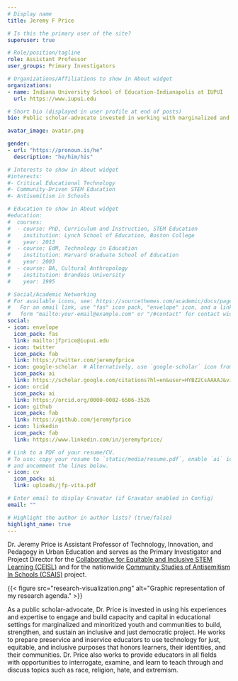 ```yaml
---
# Display name
title: Jeremy F Price

# Is this the primary user of the site?
superuser: true

# Role/position/tagline
role: Assistant Professor
user_groups: Primary Investigators

# Organizations/Affiliations to show in About widget
organizations:
- name: Indiana University School of Education-Indianapolis at IUPUI
  url: https://www.iupui.edu

# Short bio (displayed in user profile at end of posts)
bio: Public scholar-advocate invested in working with marginalized and minoritized youth and communities to build an inclusive and just democratic project by transforming learning and teaching environments.

avatar_image: avatar.png

gender:
- url: "https://pronoun.is/he"
  description: "he/him/his"

# Interests to show in About widget
#interests:
#- Critical Educational Technology
#- Community-Driven STEM Education
#- Antisemitism in Schools

# Education to show in About widget
#education:
#  courses:
#  - course: PhD, Curriculum and Instruction, STEM Education
#    institution: Lynch School of Education, Boston College
#    year: 2013
#  - course: EdM, Technology in Education
#    institution: Harvard Graduate School of Education
#    year: 2003
#  - course: BA, Cultural Anthropology
#    institution: Brandeis University
#    year: 1995

# Social/Academic Networking
# For available icons, see: https://sourcethemes.com/academic/docs/page-builder/#icons
#   For an email link, use "fas" icon pack, "envelope" icon, and a link in the
#   form "mailto:your-email@example.com" or "/#contact" for contact widget.
social:
- icon: envelope
  icon_pack: fas
  link: mailto:jfprice@iupui.edu
- icon: twitter
  icon_pack: fab
  link: https://twitter.com/jeremyfprice
- icon: google-scholar  # Alternatively, use `google-scholar` icon from `ai` icon pack
  icon_pack: ai
  link: https://scholar.google.com/citations?hl=en&user=HYBZ2CsAAAAJ&view_op=list_works&gmla=ABEO0YpJA0ZTfPFtSeg0T6CZkRSFVIfPDj29sISK9ayuuNEFpRhOh_9CPRi0T7SwyVrO7KAtYZun
- icon: orcid
  icon_pack: ai
  link: https://orcid.org/0000-0002-6506-3526
- icon: github
  icon_pack: fab
  link: https://github.com/jeremyfprice
- icon: linkedin
  icon_pack: fab
  link: https://www.linkedin.com/in/jeremyfprice/

# Link to a PDF of your resume/CV.
# To use: copy your resume to `static/media/resume.pdf`, enable `ai` icons in `params.toml`,
# and uncomment the lines below.
- icon: cv
  icon_pack: ai
  link: uploads/jfp-vita.pdf

# Enter email to display Gravatar (if Gravatar enabled in Config)
email: ""

# Highlight the author in author lists? (true/false)
highlight_name: true
---
```


Dr. Jeremy Price is Assistant Professor of Technology, Innovation, and Pedagogy in Urban Education and serves as the Primary Investigator and Project Director for the [Collaborative for Equitable and Inclusive STEM Learning (CEISL)](https://ceisl.iupui.edu/) and for the nationwide [Community Studies of Antisemitism In Schools (CSAIS)](../project/csais/) project.

{{< figure src="research-visualization.png" alt="Graphic representation of my research agenda." >}}

As a public scholar-advocate, Dr. Price is invested in using his experiences and expertise to engage and build capacity and capital in educational settings for marginalized and minoritized youth and communities to build, strengthen, and sustain an inclusive and just democratic project. He works to prepare preservice and inservice educators to use technology for just, equitable, and inclusive purposes that honors learners, their identities, and their communities. Dr. Price also works to provide educators in all fields with opportunities to interrogate, examine, and learn to teach through and discuss topics such as race, religion, hate, and extremism.

<!--<div class="btn-links" style="text-align: center;">

  <a class="btn btn-outline-primary btn-page-header" href="programs">
    {{< icon name="fire-alt" pack="fas" >}}
    Research Programs
  </a>
  <a class="btn btn-outline-primary btn-page-header" href="publication">
    {{< icon name="copy" pack="fas" >}}
    Publications
  </a>
  <a class="btn btn-outline-primary btn-page-header" href="teaching">
    {{< icon name="chalkboard-teacher" pack="fas" >}}&nbsp;
    Courses
  </a>
  <a class="btn btn-outline-primary btn-page-header" href="grant">
    {{< icon name="money-check" pack="fas" >}}&nbsp;
    Grants
  </a>
  <a class="btn btn-outline-primary btn-page-header" href="cv">
    {{< icon name="file-alt" pack="fas" >}}
    In Brevitis
  </a>
</div>


<div class="btn-links" style="text-align: center;">
  <a class="btn btn-outline-primary btn-page-header" href="#interests">
    {{< icon name="map-marker-alt" pack="fas" >}}
    Interests
  </a>
  <a class="btn btn-outline-primary btn-page-header" href="#events">
    {{< icon name="calendar-day" pack="fas" >}}
    Upcoming Engagements
  </a>
  <a class="btn btn-outline-primary btn-page-header" href="#tags">
    {{< icon name="tags" pack="fas" >}}&nbsp;
    Themes
  </a>
  <a class="btn btn-outline-primary btn-page-header" href="#note">
    {{< icon name="lightbulb" pack="fas" >}}
    Inspirations
  </a>
</div>-->

<!--{{< icon name="cv" pack="ai" >}} Download my {{< staticref "media/demo_resume.pdf" "newtab" >}}curriculum vitae{{< /staticref >}}.-->

